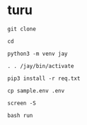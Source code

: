 # turu 

`git clone`

`cd`

`python3 -m venv jay`

`. . /jay/bin/activate`

`pip3 install -r req.txt`

`cp sample.env .env`

`screen -S`

`bash run`
